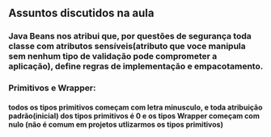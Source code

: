 ## Assuntos discutidos na aula 

### Java Beans nos atribui que, por questões de segurança toda classe com atributos sensíveis(atributo que voce manipula sem nenhum tipo de validação pode comprometer a aplicação), define regras de implementação e empacotamento.

### Primitivos e Wrapper: 
#### todos os tipos primitivos começam com letra minusculo, e toda atribuição padrão(inicial) dos tipos primitivos é 0 e os tipos Wrapper começam com nulo (não é comum em projetos utlizarmos os tipos primitivos)